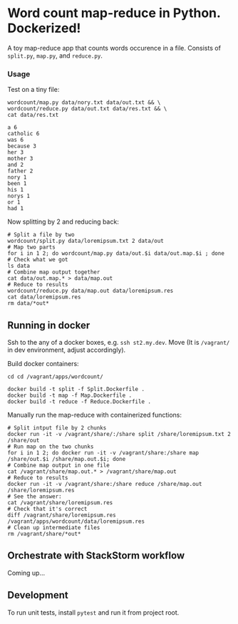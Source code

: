 # Word count map-reduce in Python. Dockerized!

A toy map-reduce app that counts words occurence in a file.
Consists of `split.py`, `map.py`, and `reduce.py`.


### Usage

Test on a tiny file:

```
wordcount/map.py data/nory.txt data/out.txt && \
wordcount/reduce.py data/out.txt data/res.txt && \
cat data/res.txt

a 6
catholic 6
was 6
because 3
her 3
mother 3
and 2
father 2
nory 1
been 1
his 1
norys 1
or 1
had 1

```

Now splitting by 2 and reducing back:

```
# Split a file by two
wordcount/split.py data/loremipsum.txt 2 data/out
# Map two parts
for i in 1 2; do wordcount/map.py data/out.$i data/out.map.$i ; done
# Check what we got
ls data
# Combine map output together
cat data/out.map.* > data/map.out
# Reduce to results
wordcount/reduce.py data/map.out data/loremipsum.res
cat data/loremipsum.res
rm data/*out*
```

## Running in docker

Ssh to the any of a docker boxes, e.g. `ssh st2.my.dev`. Move (It is `/vagrant/` in dev environment, adjust accordingly).

Build docker containers:

```
cd cd /vagrant/apps/wordcount/

docker build -t split -f Split.Dockerfile .
docker build -t map -f Map.Dockerfile .
docker build -t reduce -f Reduce.Dockerfile .
```

Manually run the map-reduce with containerized functions:

```
# Split intput file by 2 chunks
docker run -it -v /vagrant/share/:/share split /share/loremipsum.txt 2 /share/out
# Run map on the two chunks
for i in 1 2; do docker run -it -v /vagrant/share:/share map /share/out.$i /share/map.out.$i; done
# Combine map output in one file
cat /vagrant/share/map.out.* > /vagrant/share/map.out
# Reduce to results
docker run -it -v /vagrant/share:/share reduce /share/map.out /share/loremipsum.res
# See the answer:
cat /vagrant/share/loremipsum.res
# Check that it's correct
diff /vagrant/share/loremipsum.res /vagrant/apps/wordcount/data/loremipsum.res
# Clean up intermediate files
rm /vagrant/share/*out*

 ```

## Orchestrate with StackStorm workflow

 Coming up...

## Development
To run unit tests, install `pytest` and run it from project root.
